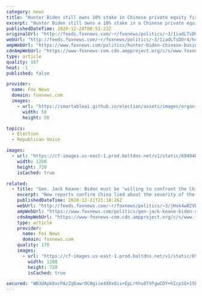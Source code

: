 ```yaml
---
category: news
title: "Hunter Biden still owns 10% stake in Chinese private equity firm, business records show"
excerpt: "Hunter Biden still owns a 10% stake in a Chinese private equity firm, less than one month before his father, President-elect Joe Biden, is set to take office, business records reviewed by Fox News show. "
publishedDateTime: 2020-12-24T00:51:23Z
originalUrl: "http://feeds.foxnews.com/~r/foxnews/politics/~3/1iadLTsDUr4/hunter-biden-chinese-business-ownership"
webUrl: "http://feeds.foxnews.com/~r/foxnews/politics/~3/1iadLTsDUr4/hunter-biden-chinese-business-ownership"
ampWebUrl: "https://www.foxnews.com/politics/hunter-biden-chinese-business-ownership.amp"
cdnAmpWebUrl: "https://www-foxnews-com.cdn.ampproject.org/c/s/www.foxnews.com/politics/hunter-biden-chinese-business-ownership.amp"
type: article
quality: 167
heat: -1
published: false

provider:
  name: Fox News
  domain: foxnews.com
  images:
    - url: "https://smartableai.github.io/election/assets/images/organizations/foxnews.com-50x50.jpg"
      width: 50
      height: 50

topics:
  - Election
  - Republican Voice

images:
  - url: "https://cf-images.us-east-1.prod.boltdns.net/v1/static/694940094001/14ca25fc-c8a6-4b00-b97e-f4155b75406e/c9cb7986-c91d-40a2-b0f9-3b70268d1438/1280x720/match/image.jpg"
    width: 1280
    height: 720
    isCached: true

related:
  - title: "Gen. Jack Keane: Biden must be 'willing to confront the Chinese Communist Party'"
    excerpt: "New reports confirm China lied about the severity of the coronavirus pandemic, making the question of how the incoming Biden administration will hold Beijing accountable an urgent one, Fox News senior strategic analyst Gen. Jack Keane told \"America's Newsroom\" Monday."
    publishedDateTime: 2020-12-21T21:18:26Z
    webUrl: "http://feeds.foxnews.com/~r/foxnews/politics/~3/jHsk4wB2VbM/gen-jack-keane-biden-china-coronavirus"
    ampWebUrl: "https://www.foxnews.com/politics/gen-jack-keane-biden-china-coronavirus.amp"
    cdnAmpWebUrl: "https://www-foxnews-com.cdn.ampproject.org/c/s/www.foxnews.com/politics/gen-jack-keane-biden-china-coronavirus.amp"
    type: article
    provider:
      name: Fox News
      domain: foxnews.com
    quality: 170
    images:
      - url: "https://cf-images.us-east-1.prod.boltdns.net/v1/static/694940094001/ba0a1538-c4b5-405d-be79-641ee7ee5a41/35c5cb5e-2711-4458-bd3b-399da0382b26/1280x720/match/image.jpg"
        width: 1280
        height: 720
        isCached: true

secured: "WB3dApk8xcPAzZq6awrOCHgiie4X0x0is+EpLrhhv0T9fgwCDY+hIcp1G+1SBOyd0ZPgsAME13r8eY2H1RBfdyasQl1Z06u6TUnq9G2nVCQ6kq+rlJ+MlzUwCV0fXWRAOEQfMj6IE+O4YSV5ZjsItp7X9cTljgqTdqam560Ltv+znYCACjP0hUWuqZaAnNa3BqydizZpaaWb6FnJz5o+UNmaafatMC+AQjTDKLPc8P8BjKOogD+sGGjrT7KB34PcEgPTHiY7+O7R1fXGKBQl/xteO+rUcRrbYJzDVh51+Qz8KvnScPLoOYOysMOc7wqMAcNygGlXjsn7Gr+1iVFFGUezj781ADrHCRmsfUOfHVI=;1TiJkb92vv3wuQY1WXLnPQ=="
---
```


